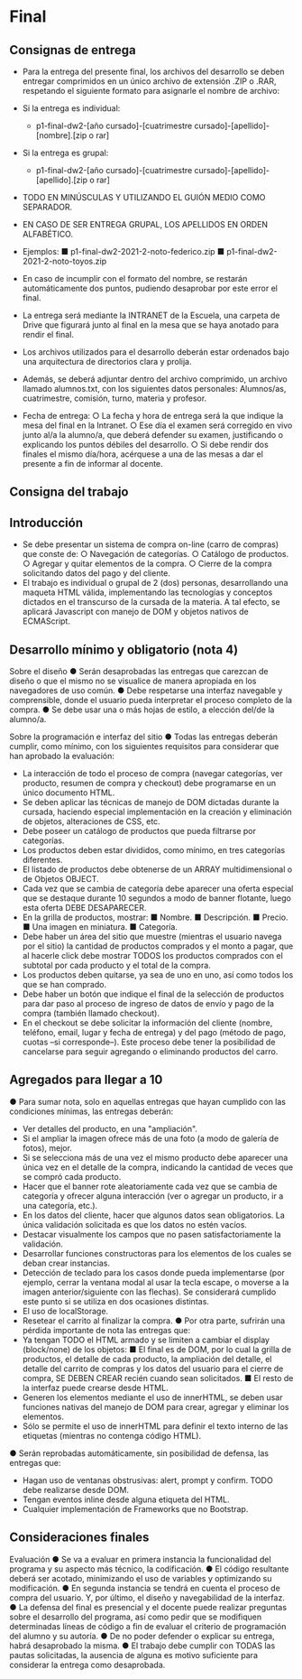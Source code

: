 # Final

## Consignas de entrega
- Para la entrega del presente final, los archivos del desarrollo se deben entregar comprimidos en
un único archivo de extensión .ZIP o .RAR, respetando el siguiente formato para asignarle el
nombre de archivo:
- Si la entrega es individual:
  - p1-final-dw2-[año cursado]-[cuatrimestre cursado]-[apellido]-[nombre].[zip o rar]
- Si la entrega es grupal:
  - p1-final-dw2-[año cursado]-[cuatrimestre cursado]-[apellido]-[apellido].[zip o rar]
- TODO EN MINÚSCULAS Y UTILIZANDO EL GUIÓN MEDIO COMO SEPARADOR.
- EN CASO DE SER ENTREGA GRUPAL, LOS APELLIDOS EN ORDEN ALFABÉTICO.
- Ejemplos:
■ p1-final-dw2-2021-2-noto-federico.zip
■ p1-final-dw2-2021-2-noto-toyos.zip
- En caso de incumplir con el formato del nombre, se restarán automáticamente dos
puntos, pudiendo desaprobar por este error el final.

- La entrega será mediante la INTRANET de la Escuela, una carpeta de Drive que figurará junto al
final en la mesa que se haya anotado para rendir el final.
- Los archivos utilizados para el desarrollo deberán estar ordenados bajo una arquitectura de
directorios clara y prolija.
- Además, se deberá adjuntar dentro del archivo comprimido, un archivo llamado alumnos.txt, con
los siguientes datos personales: Alumnos/as, cuatrimestre, comisión, turno, materia y profesor.
- Fecha de entrega:
  ○ La fecha y hora de entrega será la que indique la mesa del final en la Intranet.
  ○ Ese día el examen será corregido en vivo junto al/a la alumno/a, que deberá defender su
examen, justificando o explicando los puntos débiles del desarrollo.
  ○ Si debe rendir dos finales el mismo día/hora, acérquese a una de las mesas a dar el
presente a fin de informar al docente.

## Consigna del trabajo
## Introducción
- Se debe presentar un sistema de compra on-line (carro de compras) que conste de:
  ○ Navegación de categorías.
  ○ Catálogo de productos.
  ○ Agregar y quitar elementos de la compra.
  ○ Cierre de la compra solicitando datos del pago y del cliente.
- El trabajo es individual o grupal de 2 (dos) personas, desarrollando una maqueta HTML válida,
implementando las tecnologías y conceptos dictados en el transcurso de la cursada de la
materia. A tal efecto, se aplicará Javascript con manejo de DOM y objetos nativos de
ECMAScript.

## Desarrollo mínimo y obligatorio (nota 4) 
Sobre el diseño
● Serán desaprobadas las entregas que carezcan de diseño o que el mismo no se visualice de
manera apropiada en los navegadores de uso común.
● Debe respetarse una interfaz navegable y comprensible, donde el usuario pueda interpretar el
proceso completo de la compra.
● Se debe usar una o más hojas de estilo, a elección del/de la alumno/a.

Sobre la programación e interfaz del sitio
● Todas las entregas deberán cumplir, como mínimo, con los siguientes requisitos para considerar
que han aprobado la evaluación:
  - La interacción de todo el proceso de compra (navegar categorías, ver producto, resumen
de compra y checkout) debe programarse en un único documento HTML.
  - Se deben aplicar las técnicas de manejo de DOM dictadas durante la cursada, haciendo
especial implementación en la creación y eliminación de objetos, alteraciones de CSS,
etc.
  - Debe poseer un catálogo de productos que pueda filtrarse por categorías.
  - Los productos deben estar divididos, como mínimo, en tres categorías diferentes.
  - El listado de productos debe obtenerse de un ARRAY multidimensional o de Objetos
OBJECT.
  - Cada vez que se cambia de categoría debe aparecer una oferta especial que se
destaque durante 10 segundos a modo de banner flotante, luego esta oferta DEBE
DESAPARECER.
  - En la grilla de productos, mostrar:
■ Nombre.
■ Descripción.
■ Precio.
■ Una imagen en miniatura.
■ Categoría.
  - Debe haber un área del sitio que muestre (mientras el usuario navega por el sitio) la
cantidad de productos comprados y el monto a pagar, que al hacerle click debe mostrar
TODOS los productos comprados con el subtotal por cada producto y el total de la
compra.
  - Los productos deben quitarse, ya sea de uno en uno, así como todos los que se han
comprado.
  - Debe haber un botón que indique el final de la selección de productos para dar paso al
proceso de ingreso de datos de envío y pago de la compra (también llamado checkout).
  - En el checkout se debe solicitar la información del cliente (nombre, teléfono, email, lugar
y fecha de entrega) y del pago (método de pago, cuotas –si corresponde–). Este proceso
debe tener la posibilidad de cancelarse para seguir agregando o eliminando productos
del carro.

## Agregados para llegar a 10
● Para sumar nota, solo en aquellas entregas que hayan cumplido con las condiciones mínimas,
las entregas deberán:
- Ver detalles del producto, en una "ampliación".
- Si el ampliar la imagen ofrece más de una foto (a modo de galería de fotos), mejor.
- Si se selecciona más de una vez el mismo producto debe aparecer una única vez en el
detalle de la compra, indicando la cantidad de veces que se compró cada producto.
- Hacer que el banner rote aleatoriamente cada vez que se cambia de categoría y ofrecer
alguna interacción (ver o agregar un producto, ir a una categoría, etc.).
- En los datos del cliente, hacer que algunos datos sean obligatorios. La única validación
solicitada es que los datos no estén vacíos.
- Destacar visualmente los campos que no pasen satisfactoriamente la validación.
- Desarrollar funciones constructoras para los elementos de los cuales se deban crear
instancias.
- Detección de teclado para los casos donde pueda implementarse (por ejemplo, cerrar la
ventana modal al usar la tecla escape, o moverse a la imagen anterior/siguiente con las
flechas). Se considerará cumplido este punto si se utiliza en dos ocasiones distintas.
- El uso de localStorage.
- Resetear el carrito al finalizar la compra.
● Por otra parte, sufrirán una pérdida importante de nota las entregas que:
- Ya tengan TODO el HTML armado y se limiten a cambiar el display (block/none) de los
objetos:
■ El final es de DOM, por lo cual la grilla de productos, el detalle de cada producto,
la ampliación del detalle, el detalle del carrito de compras y los datos del usuario
para el cierre de compra, SE DEBEN CREAR recién cuando sean solicitados.
■ El resto de la interfaz puede crearse desde HTML.
- Generen los elementos mediante el uso de innerHTML, se deben usar funciones nativas
del manejo de DOM para crear, agregar y eliminar los elementos.
- Sólo se permite el uso de innerHTML para definir el texto interno de las etiquetas
(mientras no contenga código HTML).

● Serán reprobadas automáticamente, sin posibilidad de defensa, las entregas que:
- Hagan uso de ventanas obstrusivas: alert, prompt y confirm. TODO debe realizarse
desde DOM.
- Tengan eventos inline desde alguna etiqueta del HTML.
- Cualquier implementación de Frameworks que no Bootstrap.

## Consideraciones finales
Evaluación
● Se va a evaluar en primera instancia la funcionalidad del programa y su aspecto más técnico, la
codificación.
● El código resultante deberá ser acotado, minimizando el uso de variables y optimizando su
modificación.
● En segunda instancia se tendrá en cuenta el proceso de compra del usuario. Y, por último, el
diseño y navegabilidad de la interfaz.
● La defensa del final es presencial y el docente puede realizar preguntas sobre el desarrollo del
programa, así como pedir que se modifiquen determinadas líneas de código a fin de evaluar el
criterio de programación del alumno y su autoría.
● De no poder defender o explicar su entrega, habrá desaprobado la misma.
● El trabajo debe cumplir con TODAS las pautas solicitadas, la ausencia de alguna es motivo
suficiente para considerar la entrega como desaprobada.